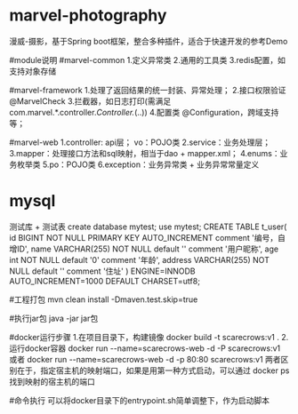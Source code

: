 # marvel-photography
漫威-摄影，基于Spring boot框架，整合多种插件，适合于快速开发的参考Demo

#module说明
#marvel-common
1.定义异常类
2.通用的工具类
3.redis配置，如支持对象存储

#marvel-framework
1.处理了返回结果的统一封装、异常处理；
2.接口权限验证 @MarvelCheck
3.拦截器，如日志打印(需满足com.marvel.*.controller.*Controller.*(..))
4.配置类 @Configuration，跨域支持等；

#marvel-web
1.controller: api层；
    vo：POJO类
2.service：业务处理层；
3.mapper：处理接口方法和sql映射，相当于dao + mapper.xml；
4.enums：业务枚举类
5.po：POJO类
6.exception：业务异常类 + 业务异常常量定义

# mysql
测试库 + 测试表
create database mytest;
use mytest;
CREATE TABLE t_user(
  id BIGINT NOT NULL PRIMARY KEY AUTO_INCREMENT comment '编号，自增ID',
  name VARCHAR(255) NOT NULL default '' comment '用户昵称',
  age int NOT NULL default '0' comment '年龄',
  address VARCHAR(255) NOT NULL default '' comment '住址'
) ENGINE=INNODB AUTO_INCREMENT=1000 DEFAULT CHARSET=utf8;

#工程打包
mvn clean install -Dmaven.test.skip=true

#执行jar包
java -jar jar包

#docker运行步骤
1.在项目目录下，构建镜像
docker build -t scarecrows:v1 .
2.运行docker容器
docker run --name=scarecrows-web -d -P scarecrows:v1
或者
docker run --name=scarecrows-web -d -p 80:80 scarecrows:v1
两者区别在于，指定宿主机的映射端口，如果是用第一种方式启动，可以通过 docker ps 找到映射的宿主机的端口

#命令执行
可以将docker目录下的entrypoint.sh简单调整下，作为启动脚本
